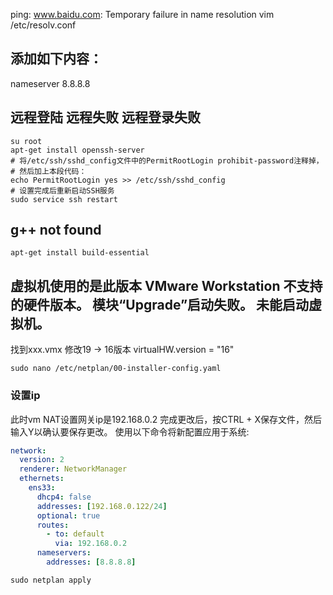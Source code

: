 
ping: www.baidu.com: Temporary failure in name resolution
vim /etc/resolv.conf

## 添加如下内容：
nameserver 8.8.8.8

## 远程登陆 远程失败  远程登录失败
```shell
su root
apt-get install openssh-server
# 将/etc/ssh/sshd_config文件中的PermitRootLogin prohibit-password注释掉，
# 然后加上本段代码：
echo PermitRootLogin yes >> /etc/ssh/sshd_config
# 设置完成后重新启动SSH服务
sudo service ssh restart
```

## g++ not found
```shell
apt-get install build-essential
```

## 虚拟机使用的是此版本 VMware Workstation 不支持的硬件版本。  模块“Upgrade”启动失败。  未能启动虚拟机。
找到xxx.vmx
修改19 -> 16版本
virtualHW.version = "16"

```shell
sudo nano /etc/netplan/00-installer-config.yaml
```
### 设置ip
此时vm NAT设置网关ip是192.168.0.2
完成更改后，按CTRL + X保存文件，然后输入Y以确认要保存更改。
使用以下命令将新配置应用于系统:
```yaml
network:
  version: 2
  renderer: NetworkManager
  ethernets:
    ens33:
      dhcp4: false
      addresses: [192.168.0.122/24]
      optional: true
      routes:
        - to: default
          via: 192.168.0.2
      nameservers:
        addresses: [8.8.8.8]
```

```shell
sudo netplan apply
```